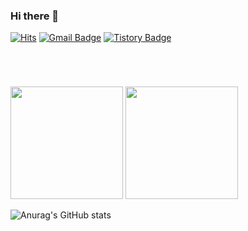 ### Hi there 👋

[![Hits](https://hits.seeyoufarm.com/api/count/incr/badge.svg?url=https%3A%2F%2Fgithub.com%2Fhyunrian&count_bg=%23D7B9E3&title_bg=%23C67FE3&icon=github.svg&icon_color=%23F3F1F1&title=hits&edge_flat=false)](https://hits.seeyoufarm.com)
[![Gmail Badge](https://img.shields.io/badge/-blmngrian@gmail.com-c14438?style=flat&logo=Gmail&logoColor=white&link=mailto:blmngrian@gmail.com)](mailto:devcseo@gmail.com)
[![Tistory Badge](https://img.shields.io/badge/Tech%20Blog-blue?style=flat&logo=Tistory&logoColor=white)](https://hyunrian.tistory.com/)

#
<br>
<p>
  <img height="180em" src="https://github-readme-stats.vercel.app/api?username=hyunrian&show_icons=true&theme=buefy">
  <img height="180em" src="https://github-readme-stats.vercel.app/api/top-langs/?username=hyunrian&layout=compact&theme=buefy">
</p>

![Anurag's GitHub stats](https://github-readme-stats.vercel.app/api?username=hyunrian&&show_icons=true&theme=nightowl&hide=stars,prs,issues&count_private=true)

